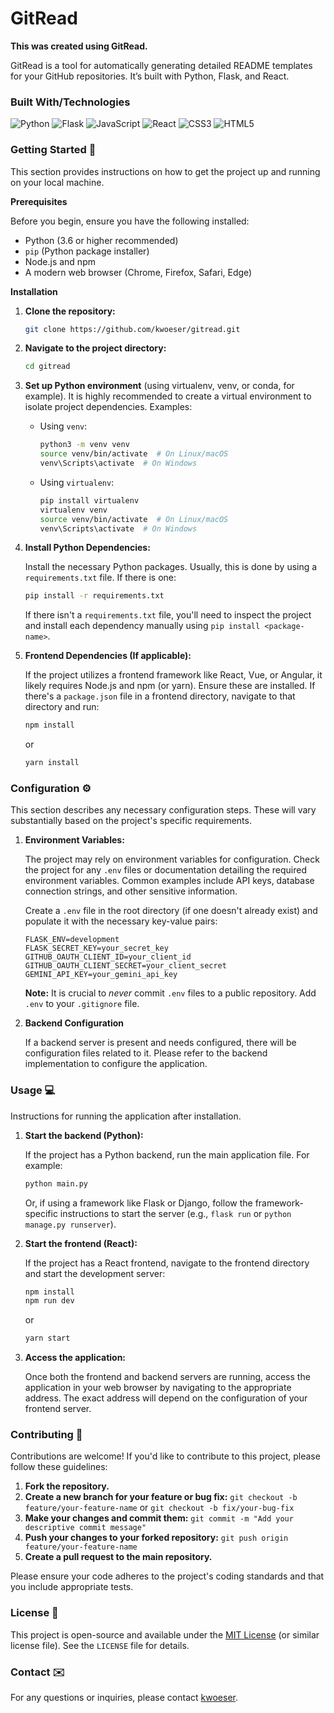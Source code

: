 # GitRead 

<strong>This was created using GitRead.</strong>

GitRead is a tool for automatically generating detailed README templates for your GitHub repositories. It’s built with Python, Flask, and React. 

### Built With/Technologies
![Python](https://img.shields.io/badge/Python-3776AB?style=for-the-badge&logo=python&logoWidth=60) ![Flask](https://img.shields.io/badge/Flask-3776AB?style=for-the-badge&logo=flask&logoWidth=60)  ![JavaScript](https://img.shields.io/badge/JavaScript-F7DF1E?style=for-the-badge&logo=javascript&logoWidth=60) ![React](https://img.shields.io/badge/React-3776AB?style=for-the-badge&logo=react&logoWidth=60)  ![CSS3](https://img.shields.io/badge/CSS3-1572B6?style=for-the-badge&logo=css3&logoWidth=60) ![HTML5](https://img.shields.io/badge/HTML5-E34F26?style=for-the-badge&logo=html5&logoWidth=60)

### Getting Started 🚀
This section provides instructions on how to get the project up and running on your local machine.

**Prerequisites**

Before you begin, ensure you have the following installed:

*   Python (3.6 or higher recommended)
*   `pip` (Python package installer)
*   Node.js and npm 
*   A modern web browser (Chrome, Firefox, Safari, Edge)

**Installation**

1.  **Clone the repository:**
    ```bash
    git clone https://github.com/kwoeser/gitread.git
    ```

2.  **Navigate to the project directory:**
    ```bash
    cd gitread
    ```

3.  **Set up Python environment** (using virtualenv, venv, or conda, for example).  It is highly recommended to create a virtual environment to isolate project dependencies. Examples:

    *   Using `venv`:

        ```bash
        python3 -m venv venv
        source venv/bin/activate  # On Linux/macOS
        venv\Scripts\activate  # On Windows
        ```

    *   Using `virtualenv`:

        ```bash
        pip install virtualenv
        virtualenv venv
        source venv/bin/activate  # On Linux/macOS
        venv\Scripts\activate  # On Windows
        ```

4.  **Install Python Dependencies:**

    Install the necessary Python packages. Usually, this is done by using a `requirements.txt` file. If there is one:

    ```bash
    pip install -r requirements.txt
    ```

    If there isn't a `requirements.txt` file, you'll need to inspect the project and install each dependency manually using `pip install <package-name>`.

5.  **Frontend Dependencies (If applicable):**

    If the project utilizes a frontend framework like React, Vue, or Angular, it likely requires Node.js and npm (or yarn). Ensure these are installed.
    If there's a `package.json` file in a frontend directory, navigate to that directory and run:

    ```bash
    npm install
    ```
    or
    ```bash
    yarn install
    ```

### Configuration ⚙️

This section describes any necessary configuration steps. These will vary substantially based on the project's specific requirements.

1.  **Environment Variables:**

    The project may rely on environment variables for configuration. Check the project for any `.env` files or documentation detailing the required environment variables. Common examples include API keys, database connection strings, and other sensitive information.

    Create a `.env` file in the root directory (if one doesn't already exist) and populate it with the necessary key-value pairs:

    ```
    FLASK_ENV=development
    FLASK_SECRET_KEY=your_secret_key
    GITHUB_OAUTH_CLIENT_ID=your_client_id
    GITHUB_OAUTH_CLIENT_SECRET=your_client_secret
    GEMINI_API_KEY=your_gemini_api_key
    ```

    **Note:** It is crucial to *never* commit `.env` files to a public repository. Add `.env` to your `.gitignore` file.

2.  **Backend Configuration**

    If a backend server is present and needs configured, there will be configuration files related to it. Please refer to the backend implementation to configure the application.

### Usage 💻

Instructions for running the application after installation.

1.  **Start the backend (Python):**

    If the project has a Python backend, run the main application file. For example:

    ```bash
    python main.py
    ```

    Or, if using a framework like Flask or Django, follow the framework-specific instructions to start the server (e.g., `flask run` or `python manage.py runserver`).

2.  **Start the frontend (React):**

    If the project has a React frontend, navigate to the frontend directory and start the development server:

    ```bash
    npm install
    npm run dev
    ```
    or
    ```bash
    yarn start
    ```

3.  **Access the application:**

    Once both the frontend and backend servers are running, access the application in your web browser by navigating to the appropriate address. The exact address will depend on the configuration of your frontend server.

### Contributing 🤝

Contributions are welcome! If you'd like to contribute to this project, please follow these guidelines:

1.  **Fork the repository.**
2.  **Create a new branch for your feature or bug fix:** `git checkout -b feature/your-feature-name` or `git checkout -b fix/your-bug-fix`
3.  **Make your changes and commit them:** `git commit -m "Add your descriptive commit message"`
4.  **Push your changes to your forked repository:** `git push origin feature/your-feature-name`
5.  **Create a pull request to the main repository.**

Please ensure your code adheres to the project's coding standards and that you include appropriate tests.

### License 📝
This project is open-source and available under the [MIT License](LICENSE) (or similar license file).  See the `LICENSE` file for details.

### Contact ✉️
For any questions or inquiries, please contact [kwoeser](karmawoeser1@gmail.com).